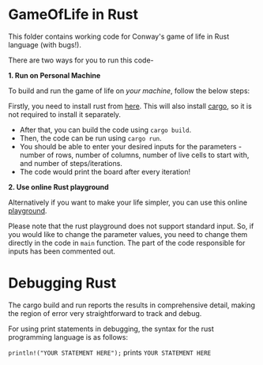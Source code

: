 # GameOfLife in Rust
This folder contains working code for Conway's game of life in Rust language (with bugs!).

There are two ways for you to run this code-

**1. Run on Personal Machine**

To build and run the game of life on *your machine*, follow the below steps:

 Firstly, you need to install rust from [here](https://www.rust-lang.org/tools/install). This will also install [cargo](https://github.com/rust-lang/cargo), so it is not required to install it separately.
 - After that, you can build the code using `cargo build`.
 - Then, the code can be run using `cargo run`.
 - You should be able to enter your desired inputs for the parameters - number of rows, number of columns, number of live cells to start with, and number of steps/iterations.
 - The code would print the board after every iteration!
 
**2. Use online Rust playground**

Alternatively if you want to make your life simpler, you can use this online [playground](https://play.rust-lang.org/?version=stable&mode=debug&edition=2018&gist=5f194f3a1f252c15fb54893b438a7052).

Please note that the rust playground does not support standard input. So, if you would like to change the parameter values, you need to change them directly in the code in `main` function. The part of the code responsible for inputs has been commented out.
 
# Debugging Rust

The cargo build and run reports the results in comprehensive detail, making the region of error very straightforward to track and debug.

For using print statements in debugging, the syntax for the rust programming language is as follows:

`println!("YOUR STATEMENT HERE");` prints `YOUR STATEMENT HERE`
